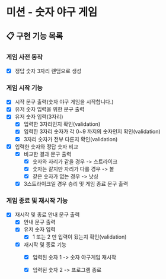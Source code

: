 # 미션 - 숫자 야구 게임

## 📋 구현 기능 목록

### 게임 사전 동작
- [x] 정답 숫자 3자리 랜덤으로 생성
    

### 게임 시작 기능
- [x] 시작 문구 출력(숫자 야구 게임을 시작합니다.)
- [x] 유저 숫자 입력을 위한 문구 출력
- [x] 유저 숫자 입력(3자리)
    - [x] 입력한 3자리인지 확인(validation)
    - [x] 입력한 3자리 숫자가 각 0~9 까지의 숫자인지 확인(validation)
    - [x] 3자리 숫자가 전부 다른지 확인(validation)

- [x] 입력한 숫자와 정답 숫자 비교
    - [x] 비교한 결과 문구 출력
        - [x] 숫자와 자리가 같을 경우 -> 스트라이크
        - [x] 숫자는 같지만 자리가 다를 경우 -> 볼
        - [x] 같은 숫자가 없는 경우 -> 낫싱
    -[x] 3스트라이크일 경우 승리 및 게임 종료 문구 출력

### 게임 종료 및 재시작 기능

-[x] 재시작 및 종료 안내 문구 출력
    - [x] 안내 문구 출력
    - [x] 유저 숫자 입력
        - [x] 1 또는 2 만 입력이 됬는지 확인(validation)
    - [x] 재시작 및 종료 기능
      - [x] 입력된 숫자 1 -> 숫자 야구게임 재시작
      - [x] 입력된 숫자 2 -> 프로그램 종료
    